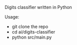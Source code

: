 Digits classifier written in Python

Usage:
- git clone the repo
- cd ai/digits-classifier
- python src/main.py